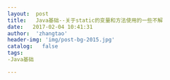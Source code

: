 ```yaml
---
layout:  post
title:   Java基础--关于static的变量和方法使用的一些不解
date:   2017-02-04 10:41:31
author:  'zhangtao'
header-img: 'img/post-bg-2015.jpg'
catalog:   false
tags:
-Java基础

---
```



